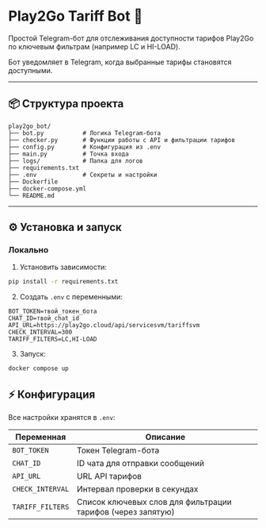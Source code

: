 # Play2Go Tariff Bot 🚀

Простой Telegram-бот для отслеживания доступности тарифов Play2Go по ключевым фильтрам (например LC и HI-LOAD).

Бот уведомляет в Telegram, когда выбранные тарифы становятся доступными.

---

## 📦 Структура проекта

```
play2go_bot/
├── bot.py           # Логика Telegram-бота
├── checker.py       # Функции работы с API и фильтрации тарифов
├── config.py        # Конфигурация из .env
├── main.py          # Точка входа
├── logs/            # Папка для логов
├── requirements.txt
├── .env             # Секреты и настройки
├── Dockerfile
├── docker-compose.yml
└── README.md
```

---

## ⚙️ Установка и запуск

### Локально

1. Установить зависимости:

```bash
pip install -r requirements.txt
```

2. Создать `.env` с переменными:

```env
BOT_TOKEN=твой_токен_бота
CHAT_ID=твой_chat_id
API_URL=https://play2go.cloud/api/servicesvm/tariffsvm
CHECK_INTERVAL=300
TARIFF_FILTERS=LC,HI-LOAD
```

3. Запуск:

```bash
docker compose up
```

## ⚡ Конфигурация

Все настройки хранятся в `.env`:

| Переменная       | Описание                                                    |
| ---------------- | ----------------------------------------------------------- |
| `BOT_TOKEN`      | Токен Telegram-бота                                         |
| `CHAT_ID`        | ID чата для отправки сообщений                              |
| `API_URL`        | URL API тарифов                                             |
| `CHECK_INTERVAL` | Интервал проверки в секундах                                |
| `TARIFF_FILTERS` | Список ключевых слов для фильтрации тарифов (через запятую) |
